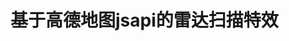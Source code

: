 <!--
 * @path        : \amap-scan-radar\README.md
 * @message     : 
 * @Author      : yvangod
-->
# 基于高德地图jsapi的雷达扫描特效
